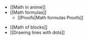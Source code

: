 * [[Math in anime]]
* [[Math formulas]]
    * [[Proofs|Math formulas Proofs]]

<!-- -->

* [[Math of blocks]]
* [[Drawing lines with dots]]
